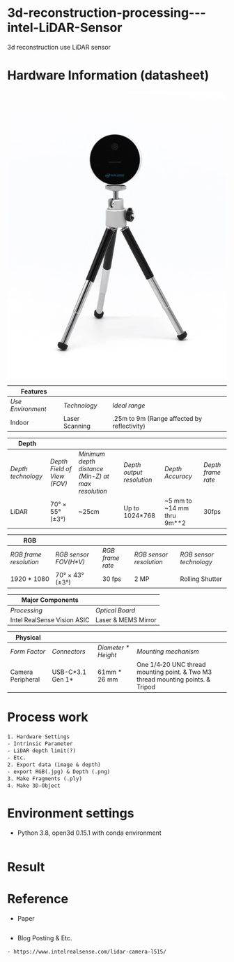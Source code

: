 # 3d-reconstruction-processing---intel-LiDAR-Sensor
3d reconstruction use LiDAR sensor

# Hardware Information (datasheet)

![hardward image](./readme.images/lidar_camera_gallery_1.jpg)

| Features |  |  |  
| ------- | --- | --- |
|  *Use Environment* | *Technology* | *Ideal range* |
| Indoor | Laser Scanning | .25m to 9m (Range affected by reflectivity) |

| Depth |  |  |  | | |
| ------- | --- | --- | --- | --- | --- |
|  *Depth technology* | *Depth Field of View (FOV)* | *Minimum depth distance (Min-Z) at max resolution* | *Depth output resolution* | *Depth Accuracy* | *Depth frame rate* |
| LiDAR | 70° × 55° (±3°) | ~25cm | Up to 1024*768 | ~5 mm to ~14 mm thru 9m**2 | 30fps |

| RGB | | | | | 
| ------- | --- | --- | --- | --- |
| *RGB frame resolution* | *RGB sensor FOV(H\*V)* | *RGB frame rate* | *RGB sensor resolution* | *RGB sensor technology* |
| 1920 * 1080 | 70° × 43° (±3°) | 30 fps | 2 MP | Rolling Shutter |

| Major Components | | 
| --- | --- |
| *Processing* | *Optical Board* |
| Intel RealSense Vision ASIC | Laser & MEMS Mirror |

| Physical | | | |
| --- | --- | --- | --- |
| *Form Factor* | *Connectors* | *Diameter \* Height* | *Mounting mechanism* |
| Camera Peripheral | USB-C\*3.1 Gen 1\* | 61mm * 26 mm | One 1/4‑20 UNC thread mounting point. & Two M3 thread mounting points. & Tripod



# Process work

```
1. Hardware Settings
- Intrinsic Parameter
- LiDAR depth limit(?)
- Etc.
2. Export data (image & depth)
- export RGB(.jpg) & Depth (.png)
3. Make Fragments (.ply)
4. Make 3D-Object
```

# Environment settings

- Python 3.8, open3d 0.15.1 with conda environment 
```

```

# Result

# Reference
- Paper
```
```
- Blog Posting & Etc.
```
- https://www.intelrealsense.com/lidar-camera-l515/
```